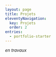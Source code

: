 ```yaml
---
layout: page
title: Projets
eleventyNavigation:
  key: Projets
  order: 2
entries:
  - portfolio-starter
---
```


*en travaux*
